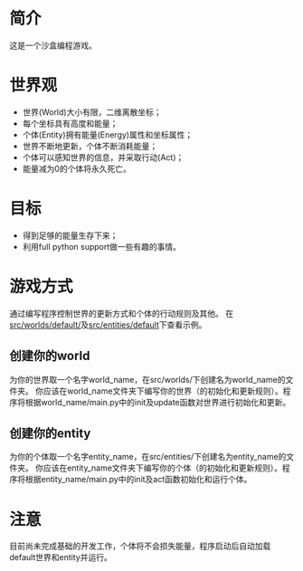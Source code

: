 # 简介
这是一个沙盒编程游戏。

# 世界观
* 世界(World)大小有限，二维离散坐标；
* 每个坐标具有高度和能量；
* 个体(Entity)拥有能量(Energy)属性和坐标属性；
* 世界不断地更新，个体不断消耗能量；
* 个体可以感知世界的信息，并采取行动(Act)；
* 能量减为0的个体将永久死亡。

# 目标
* 得到足够的能量生存下来；
* 利用full python support做一些有趣的事情。

# 游戏方式
通过编写程序控制世界的更新方式和个体的行动规则及其他。
在[src/worlds/default/](https://github.com/faultrit/DigitalWorld/tree/master/src/worlds/default)及[src/entities/default](https://github.com/faultrit/DigitalWorld/tree/master/src/entities/default)下查看示例。
## 创建你的world
为你的世界取一个名字world_name，在src/worlds/下创建名为world_name的文件夹。
你应该在world_name文件夹下编写你的世界（的初始化和更新规则）。程序将根据world_name/main.py中的init及update函数对世界进行初始化和更新。
## 创建你的entity
为你的个体取一个名字entity_name，在src/entities/下创建名为entity_name的文件夹。
你应该在entity_name文件夹下编写你的个体（的初始化和更新规则）。程序将根据entity_name/main.py中的init及act函数初始化和运行个体。

# 注意
目前尚未完成基础的开发工作，个体将不会损失能量，程序启动后自动加载default世界和entity并运行。
